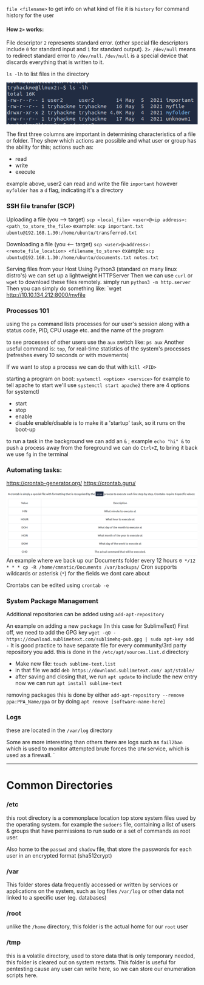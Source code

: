 
`file <filename>` to get info on what kind of file it is
`history` for command history for the user

#### How **`2>`** works:
File descriptor `2` represents standard error. (other special file descriptors include `0` for standard input and `1` for standard output).
`2> /dev/null` means to redirect standard error to `/dev/null`. 
`/dev/null` is a special device that discards everything that is written to it.

`ls -lh` to list files in the directory

![](../attachments/1c9a51f6966f916a8a558a72791966d5.png)

The first three columns are important in determining characteristics of a file or folder.
They show which actions are possible and what user or group has the ability for this;
actions such as:
- read
- write
- execute

example above, user2 can read and write the file `important`
however `myfolder` has a `d` flag, indicating it's a directory

### SSH file transfer (SCP)
Uploading a file (you --> target)
`scp <local_file> <user>@<ip address>:<path_to_store_the_file>`
example: `scp important.txt ubuntu@192.168.1.30:/home/ubuntu/transferred.txt`

Downloading a file (you <-- target)
`scp <user>@<address>:<remote_file_location> <filename_to_store>`
example: `scp ubuntu@192.168.1.30:/home/ubuntu/documents.txt notes.txt`

Serving files from your Host
Using Python3 (standard on many linux distro's) we can set up a lightweight HTTPServer
Then we can use `curl` or `wget` to download these files remotely.
simply run `python3 -m http.server`
Then you can simply do something like: `wget http://10.10.134.212:8000/myfile

### Processes 101
using the `ps` command lists processes for our user's session along with a status code, PID, CPU usage etc. and the name of the program

to see processes of other users use the `aux` switch like: `ps aux`
Another useful command is: `top`, for real-time statistics of the system's processes (refreshes every 10 seconds or with movements)

If we want to stop a process we can do that with `kill <PID>`

starting a program on boot: `systemctl <option> <service>`
for example to tell apache to start we'll use `systemctl start apache2`
there are 4 options  for systemctl
- start
- stop
- enable
- disable
enable/disable is to make it a 'startup' task, so it runs on the boot-up

to run a task in the background we can add an `&` ; example `echo "hi" &`
to push a process away from the foreground we can do  `Ctrl+Z`, to bring it back we use `fg` in the terminal

### Automating tasks:
https://crontab-generator.org/
https://crontab.guru/

![](../attachments/d52dec6e10dc9d4c5683127387e9810d.png)
An example where we back up our Documents folder every 12 hours
`0 */12 * * * cp -R /home/cmnatic/Documents /var/backups/`
Cron supports wildcards or asterisk (`*`)  for the fields we dont care about

Crontabs can be edited using `crontab -e`

### System Package Management
Additional repositories can be added using `add-apt-repository`

An example on adding a new package (In this case for SublimeText)
First off, we need to add the GPG key
`wget -qO - https://download.sublimetext.com/sublimehq-pub.gpg | sudo apt-key add -`
It is good practice to have separate file for every community/3rd party repository you add.
this is done in the `/etc/apt/sources.list.d` directory
- Make new file: `touch sublime-text.list`
- in that file we add `deb https://download.sublimetext.com/ apt/stable/`
- after saving and closing that, we run `apt update` to include the new entry
now we can run `apt install sublime-text`

removing packages
this is done by either `add-apt-repository --remove ppa:PPA_Name/ppa` or by doing `apt remove [software-name-here]`

### Logs
these are located in the `/var/log` directory

Some are more interesting than others
there are logs such as `fail2ban` which is used to monitor attempted brute forces
the `UFW` service, which is used as a firewall.
`
___
# Common Directories

### **/etc**
this root directory is a commonplace location top store system files used by the operating system. for example the `sudoers` file, containing a list of users & groups that have permissions to run sudo or a set of commands as root user.

Also home to the `passwd` and `shadow` file, that store the passwords for each user in an encrypted format (sha512crypt)
### **/var**
This folder stores data frequently accessed or written by services or applications on the system, such as log files `/var/log` or other data not linked to a specific user (eg. databases)
### **/root**
unlike the `/home` directory, this folder is the actual home for our `root` user
### **/tmp**
this is a volatile directory, used to store data that is only temporary needed, this folder is cleared out on system restarts.
This folder is useful for pentesting cause any user can write here, so we can store our enumeration scripts here.
